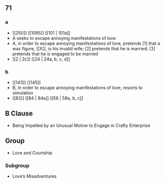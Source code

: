 ## 71
### a
- [[250]] [[1095]] [[101 | 101a]] 
- A seeks to escape annoying manifestations of love
- A, in order to escape annoying manifestations of love, pretends [1] that a wax figure, [[X]], is his invalid wife; [2] pretends that he is married; [3] pretends that he is engaged to be married
- [[2 | 2c]] [[24 | 24a, b, c, d]] 

### b
- [[143]] [[145]] 
- B, in order to escape annoying manifestations of love, resorts to simulation
- [[83]] [[84 | 84a]] [[58 | 58a, b, c]] 

## B Clause
- Being Impelled by an Unusual Motive to Engage in Crafty Enterprise

## Group
- Love and Courtship

### Subgroup
- Love’s Misadventures

